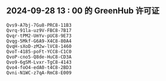 ## 2024-09-28 13 : 00 的 GreenHub 许可证
```
Qvs9-A7bj-7Gu8-PRC8-11B3
Qvrq-91la-uz9V-FBC8-7B17
Qvqr-tPM2-UmYv-pUC8-9E73
Qvqg-5Mkf-G6A9-X4C8-80A4
QvqH-sXoD-zM2w-lVC8-1460
QvoT-4185-poFt-YCC8-C1C0
QvoP-cno5-Q8de-HuC8-CD3A
Qvo9-6gSM-Lvxr-TgC8-4143
Qvo4-foO4-edA0-t4C8-2BD3
Qvni-N1WC-z7qA-RmC8-E009
```
